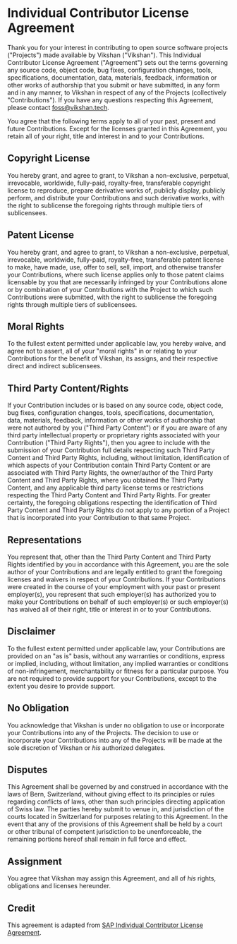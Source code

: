 <!-- @format -->

# Individual Contributor License Agreement

Thank you for your interest in contributing to open source software projects ("Projects") made
available by Vikshan ("Vikshan"). This Individual Contributor License Agreement ("Agreement") sets
out the terms governing any source code, object code, bug fixes, configuration changes, tools,
specifications, documentation, data, materials, feedback, information or other works of authorship
that you submit or have submitted, in any form and in any manner, to Vikshan in respect of any of
the Projects (collectively "Contributions"). If you have any questions respecting this Agreement,
please contact [foss@vikshan.tech](mail.to:foss@vikshan.tech).

You agree that the following terms apply to all of your past, present and future Contributions.
Except for the licenses granted in this Agreement, you retain all of your right, title and interest
in and to your Contributions.

## Copyright License

You hereby grant, and agree to grant, to Vikshan a non-exclusive, perpetual, irrevocable, worldwide,
fully-paid, royalty-free, transferable copyright license to reproduce, prepare derivative works of,
publicly display, publicly perform, and distribute your Contributions and such derivative works,
with the right to sublicense the foregoing rights through multiple tiers of sublicensees.

## Patent License

You hereby grant, and agree to grant, to Vikshan a non-exclusive, perpetual, irrevocable, worldwide,
fully-paid, royalty-free, transferable patent license to make, have made, use, offer to sell, sell,
import, and otherwise transfer your Contributions, where such license applies only to those patent
claims licensable by you that are necessarily infringed by your Contributions alone or by
combination of your Contributions with the Project to which such Contributions were submitted, with
the right to sublicense the foregoing rights through multiple tiers of sublicensees.

## Moral Rights

To the fullest extent permitted under applicable law, you hereby waive, and agree not to assert, all
of your "moral rights" in or relating to your Contributions for the benefit of Vikshan, its assigns,
and their respective direct and indirect sublicensees.

## Third Party Content/Rights

If your Contribution includes or is based on any source code, object code, bug fixes, configuration
changes, tools, specifications, documentation, data, materials, feedback, information or other works
of authorship that were not authored by you ("Third Party Content") or if you are aware of any third
party intellectual property or proprietary rights associated with your Contribution ("Third Party
Rights"), then you agree to include with the submission of your Contribution full details respecting
such Third Party Content and Third Party Rights, including, without limitation, identification of
which aspects of your Contribution contain Third Party Content or are associated with Third Party
Rights, the owner/author of the Third Party Content and Third Party Rights, where you obtained the
Third Party Content, and any applicable third party license terms or restrictions respecting the
Third Party Content and Third Party Rights. For greater certainty, the foregoing obligations
respecting the identification of Third Party Content and Third Party Rights do not apply to any
portion of a Project that is incorporated into your Contribution to that same Project.

## Representations

You represent that, other than the Third Party Content and Third Party Rights identified by you in
accordance with this Agreement, you are the sole author of your Contributions and are legally
entitled to grant the foregoing licenses and waivers in respect of your Contributions. If your
Contributions were created in the course of your employment with your past or present employer(s),
you represent that such employer(s) has authorized you to make your Contributions on behalf of such
employer(s) or such employer(s) has waived all of their right, title or interest in or to your
Contributions.

## Disclaimer

To the fullest extent permitted under applicable law, your Contributions are provided on an "as is"
basis, without any warranties or conditions, express or implied, including, without limitation, any
implied warranties or conditions of non-infringement, merchantability or fitness for a particular
purpose. You are not required to provide support for your Contributions, except to the extent you
desire to provide support.

## No Obligation

You acknowledge that Vikshan is under no obligation to use or incorporate your Contributions into
any of the Projects. The decision to use or incorporate your Contributions into any of the Projects
will be made at the sole discretion of Vikshan or _his_ authorized delegates.

## Disputes

This Agreement shall be governed by and construed in accordance with the laws of Bern, Switzerland,
without giving effect to its principles or rules regarding conflicts of laws, other than such
principles directing application of Swiss law. The parties hereby submit to venue in, and
jurisdiction of the courts located in Switzerland for purposes relating to this Agreement. In the
event that any of the provisions of this Agreement shall be held by a court or other tribunal of
competent jurisdiction to be unenforceable, the remaining portions hereof shall remain in full force
and effect.

## Assignment

You agree that Vikshan may assign this Agreement, and all of _his_ rights, obligations and licenses
hereunder.

## Credit

This agreement is adapted from
[SAP Individual Contributor License Agreement](https://github.com/cla-assistant/github-action/blob/master/SAPCLA.md).
